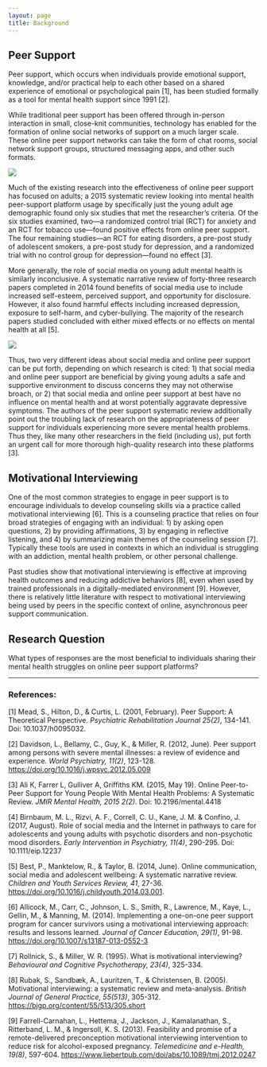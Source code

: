 ```yaml
---
layout: page
title: Background
---
```


## Peer Support

Peer support, which occurs when individuals provide emotional support, knowledge, and/or practical help to each other based on a shared experience of emotional or psychological pain [1], has been studied formally as a tool for mental health support since 1991 [2].

While traditional peer support has been offered through in-person interaction in small, close-knit communities, technology has enabled for the formation of online social networks of support on a much larger scale. These online peer support networks can take the form of chat rooms, social network support groups, structured messaging apps, and other such formats. 

<img src="{{ site.url }}{{ site.baseurl }}/assets/img/30Percent.PNG">

Much of the existing research into the effectiveness of online peer support has focused on adults; a 2015 systematic review looking into mental health peer-support platform usage by specifically just the young adult age demographic found only six studies that met the researcher’s criteria. Of the six studies examined, two—a randomized control trial (RCT) for anxiety and an RCT for tobacco use—found positive effects from online peer support. The four remaining studies—an RCT for eating disorders, a pre-post study of adolescent smokers, a pre-post study for depression, and a randomized trial with no control group for depression—found no effect [3].

More generally, the role of social media on young adult mental health is similarly inconclusive. A systematic narrative review of forty-three research papers completed in 2014 found benefits of social media use to include increased self-esteem, perceived support, and opportunity for disclosure. However, it also found harmful effects including increased depression, exposure to self-harm, and cyber-bullying. The majority of the research papers studied concluded with either mixed effects or no effects on mental health at all [5]. 

<img src="{{ site.url }}{{ site.baseurl }}/assets/img/74Percent.png">

Thus, two very different ideas about social media and online peer support can be put forth, depending on which research is cited: 1) that social media and online peer support are beneficial by giving young adults a safe and supportive environment to discuss concerns they may not otherwise broach, or 2) that social media and online peer support at best have no influence on mental health and at worst potentially aggravate depressive symptoms. The authors of the peer support systematic review additionally point out the troubling lack of research on the appropriateness of peer support for individuals experiencing more severe mental health problems. Thus they, like many other researchers in the field (including us), put forth an urgent call for more thorough high-quality research into these platforms [3].


## Motivational Interviewing

One of the most common strategies to engage in peer support is to encourage individuals to develop counseling skills via a practice called motivational interviewing [6]. This is a counseling practice that relies on four broad strategies of engaging with an individual: 1) by asking open questions, 2) by providing affirmations, 3) by engaging in reflective listening, and 4) by summarizing main themes of the counseling session [7]. Typically these tools are used in contexts in which an individual is struggling with an addiction, mental health problem, or other personal challenge. 

Past studies show that motivational interviewing is effective at improving health outcomes and reducing addictive behaviors [8], even when used by trained professionals in a digitally-mediated environment [9]. However, there is relatively little literature with respect to motivational interviewing being used by peers in the specific context of online, asynchronous peer support communication.

## Research Question
What types of responses are the most beneficial to individuals sharing their mental health struggles on online peer support platforms?

----------------------------------------

### References:

[1] Mead, S., Hilton, D., & Curtis, L. (2001, February). Peer Support: A Theoretical Perspective. *Psychiatric Rehabilitation Journal 25(2)*, 134-141. Doi: 10.1037/h0095032.

[2] Davidson, L., Bellamy, C., Guy, K., & Miller, R. (2012, June). Peer support among persons with severe mental illnesses: a review of evidence and experience. *World Psychiatry, 11(2)*, 123-128. https://doi.org/10.1016/j.wpsyc.2012.05.009

[3] Ali K, Farrer L, Gulliver A, Griffiths KM. (2015, May 19). Online Peer-to-Peer Support for Young People With Mental Health Problems: A Systematic Review. *JMIR Mental Health, 2015 2(2)*. Doi: 10.2196/mental.4418

[4] Birnbaum, M. L., Rizvi, A. F., Correll, C. U., Kane, J. M. & Confino, J. (2017, August). Role of social media and the Internet in pathways to care for adolescents and young adults with psychotic disorders and non-psychotic mood disorders. *Early Intervention in Psychiatry, 11(4)*, 290-295. Doi: 10.1111/eip.12237

[5] Best, P., Manktelow, R., & Taylor, B. (2014, June). Online communication, social media and adolescent wellbeing: A systematic narrative review. *Children and Youth Services Review, 41*, 27-36. https://doi.org/10.1016/j.childyouth.2014.03.001.

[6] Allicock, M., Carr, C., Johnson, L. S., Smith, R., Lawrence, M., Kaye, L., Gellin, M., & Manning, M. (2014). Implementing a one-on-one peer support program for cancer survivors using a motivational interviewing approach: results and lessons learned. *Journal of Cancer Education, 29(1)*, 91-98. https://doi.org/10.1007/s13187-013-0552-3

[7] Rollnick, S., & Miller, W. R. (1995). What is motivational interviewing? *Behavioural and Cognitive Psychotherapy, 23(4)*, 325-334.

[8] Rubak, S., Sandbæk, A., Lauritzen, T., & Christensen, B. (2005). Motivational interviewing: a systematic review and meta-analysis. *British Journal of General Practice, 55(513)*, 305-312. https://bjgp.org/content/55/513/305.short

[9] Farrell-Carnahan, L., Hettema, J., Jackson, J., Kamalanathan, S., Ritterband, L. M., & Ingersoll, K. S. (2013). Feasibility and promise of a remote-delivered preconception motivational interviewing intervention to reduce risk for alcohol-exposed pregnancy. *Telemedicine and e-Health, 19(8)*, 597-604. https://www.liebertpub.com/doi/abs/10.1089/tmj.2012.0247
